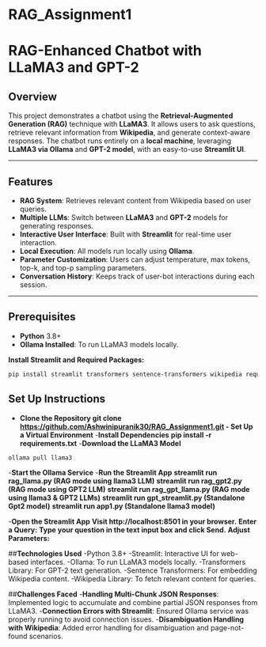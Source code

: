 # RAG_Assignment1



# **RAG-Enhanced Chatbot with LLaMA3 and GPT-2**

## **Overview**
This project demonstrates a chatbot using the **Retrieval-Augmented Generation (RAG)** technique with **LLaMA3**. It allows users to ask questions, retrieve relevant information from **Wikipedia**, and generate context-aware responses. The chatbot runs entirely on a **local machine**, leveraging **LLaMA3 via Ollama** and **GPT-2 model**, with an easy-to-use **Streamlit UI**.

---

## **Features**
- **RAG System**: Retrieves relevant content from Wikipedia based on user queries.
- **Multiple LLMs**: Switch between **LLaMA3** and **GPT-2** models for generating responses.
- **Interactive User Interface**: Built with **Streamlit** for real-time user interaction.
- **Local Execution**: All models run locally using **Ollama**.
- **Parameter Customization**: Users can adjust temperature, max tokens, top-k, and top-p sampling parameters.
- **Conversation History**: Keeps track of user-bot interactions during each session.

---

## **Prerequisites**
- **Python** 3.8+
- **Ollama Installed**: To run LLaMA3 models locally.

**Install Streamlit and Required Packages:**
```bash
pip install streamlit transformers sentence-transformers wikipedia requests
```




## **Set Up Instructions**

- **Clone the Repository
**git clone https://github.com/Ashwinipuranik30/RAG_Assignment1.git
-** Set Up a Virtual Environment**
-**Install Dependencies**
**pip install -r requirements.txt**
-**Download the LLaMA3 Model**
```bash
ollama pull llama3
```
-**Start the Ollama Service**
-**Run the Streamlit App**
**streamlit run rag_llama.py (RAG mode using llama3 LLM)**
**streamlit run rag_gpt2.py (RAG mode using GPT2 LLM)**
**streamlit run rag_gpt_llama.py (RAG mode using llama3 & GPT2 LLMs)**
**streamlit run gpt_streamlit.py (Standalone Gpt2 model)**
**streamlit run app1.py (Standalone llama3 model)**

-**Open the Streamlit App**
**Visit http://localhost:8501 in your browser.**
**Enter a Query:**
**Type your question in the text input box and click Send.**
**Adjust Parameters:**


##**Technologies Used**
-Python 3.8+
-Streamlit: Interactive UI for web-based interfaces.
-Ollama: To run LLaMA3 models locally.
-Transformers Library: For GPT-2 text generation.
-Sentence Transformers: For embedding Wikipedia content.
-Wikipedia Library: To fetch relevant content for queries.


##**Challenges Faced**
-**Handling Multi-Chunk JSON Responses**:
Implemented logic to accumulate and combine partial JSON responses from LLaMA3.
-**Connection Errors with Streamlit**:
Ensured Ollama service was properly running to avoid connection issues.
-**Disambiguation Handling with Wikipedia**:
Added error handling for disambiguation and page-not-found scenarios.




